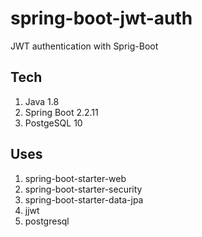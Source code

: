 # spring-boot-jwt-auth

JWT authentication with Sprig-Boot

## Tech

1. Java 1.8
2. Spring Boot 2.2.11
3. PostgeSQL 10

## Uses

1. spring-boot-starter-web
2. spring-boot-starter-security
3. spring-boot-starter-data-jpa
4. jjwt
5. postgresql

